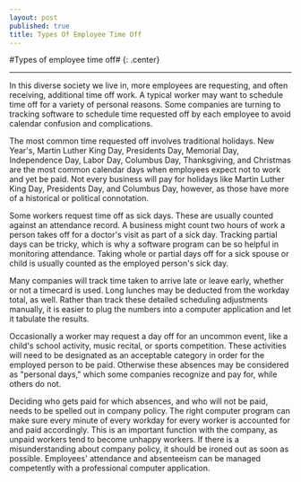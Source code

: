 ```yaml
---
layout: post
published: true
title: Types Of Employee Time Off
---
```

#Types of employee time off# {: .center}
***
In this diverse society we live in, more employees are requesting, and often receiving, additional time off work. A typical worker may want to schedule time off for a variety of personal reasons. Some companies are turning to tracking software to schedule time requested off by each employee to avoid calendar confusion and complications.

The most common time requested off involves traditional holidays. New Year's, Martin Luther King Day, Presidents Day, Memorial Day, Independence Day, Labor Day, Columbus Day, Thanksgiving, and Christmas are the most common calendar days when employees expect not to work and yet be paid. Not every business will pay for holidays like Martin Luther King Day, Presidents Day, and Columbus Day, however, as those have more of a historical or political connotation.

Some workers request time off as sick days. These are usually counted against an attendance record. A business might count two hours of work a person takes off for a doctor's visit as part of a sick day. Tracking partial days can be tricky, which is why a software program can be so helpful in monitoring attendance. Taking whole or partial days off for a sick spouse or child is usually counted as the employed person's sick day.

Many companies will track time taken to arrive late or leave early, whether or not a timecard is used. Long lunches may be deducted from the workday total, as well. Rather than track these detailed scheduling adjustments manually, it is easier to plug the numbers into a computer application and let it tabulate the results.

Occasionally a worker may request a day off for an uncommon event, like a child's school activity, music recital, or sports competition. These activities will need to be designated as an acceptable category in order for the employed person to be paid. Otherwise these absences may be considered as "personal days," which some companies recognize and pay for, while others do not.

Deciding who gets paid for which absences, and who will not be paid, needs to be spelled out in company policy. The right computer program can make sure every minute of every workday for every worker is accounted for and paid accordingly. This is an important function with the company, as unpaid workers tend to become unhappy workers. If there is a misunderstanding about company policy, it should be ironed out as soon as possible. Employees' attendance and absenteeism can be managed competently with a professional computer application.
